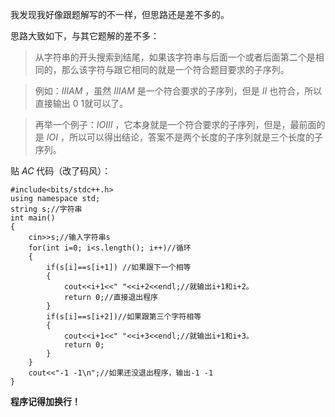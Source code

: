 我发现我好像跟题解写的不一样，但思路还是差不多的。   
    
思路大致如下，与其它题解的差不多：    
    
>从字符串的开头搜索到结尾，如果该字符串与后面一个或者后面第二个是相同的，那么该字符与跟它相同的就是一个符合题目要求的子序列。
   
>例如：$IIIAM$ ，虽然 $IIIAM$ 是一个符合要求的子序列，但是 $II$ 也符合，所以直接输出 $0$ $1$就可以了。
   
>再举一个例子：$IOIII$ ，它本身就是一个符合要求的子序列，但是，最前面的是 $IOI$ ，所以可以得出结论，答案不是两个长度的子序列就是三个长度的子序列。
    
贴 $AC$ 代码（改了码风）：
   
```
#include<bits/stdc++.h>
using namespace std;
string s;//字符串
int main()
{
	cin>>s;//输入字符串s
	for(int i=0; i<s.length(); i++)//循环
	{
		if(s[i]==s[i+1]) //如果跟下一个相等
		{
			cout<<i+1<<" "<<i+2<<endl;//就输出i+1和i+2。
			return 0;//直接退出程序
		}
		if(s[i]==s[i+2])//如果跟第三个字符相等
		{
			cout<<i+1<<" "<<i+3<<endl;//就输出i+1和i+3。
			return 0;
		}
	}
	cout<<"-1 -1\n";//如果还没退出程序，输出-1 -1
}

```
**程序记得加换行！**
